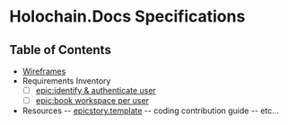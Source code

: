 # Holochain.Docs Specifications
## Table of Contents
* [Wireframes](app-wireframe.md)
* Requirements Inventory
  * [ ] [epic:identify & authenticate user](epic&#95;identify&#32;&amp;&#32;authenticate&#32;user)
  * [ ] [epic:book workspace per user](epic&#95;book&#32;workspace&#32;per&#32;user)
 
 * Resources
 -- [epicstory.template](epicstory.template)
 -- coding contribution guide
 -- etc...

<!--stackedit_data:
eyJoaXN0b3J5IjpbLTExMzI2MzM4NDIsLTgyNzE5NDY4MF19
-->